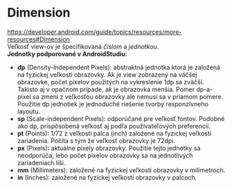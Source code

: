 # Dimension
https://developer.android.com/guide/topics/resources/more-resources#Dimension <br>
Veľkosť view-ov je špecifikovaná *číslom* a *jednotkou*. <br>
**Jednotky podporované v AndroidStudiu:**
- **dp** (Density-independent Pixels): abstraktná jednotka ktorá je založená na fyzickej veľkosti obrazovky.
Ak je view zobrazený na väčšej obrazovke, počet pixelov použitých na vykreslenie 1dp sa zväčší. 
Takisto aj v opačnom prípade, ak je obrazovka menšia. Pomer dp-a-pixel sa zmení z veľkosťou obrazovky ale
nemusí sa v priamom pomere. Použitie dp jednotiek je jednoduché riešenie tvorby responzívneho layoutu.
- **sp** (Scale-independent Pixels): odporúčané pre veľkosť fontov. Podobné ako dp, prispôsobená veľkosť 
aj podľa používateľových preferencií.
- **pt** (Points): 1/72 z veľkosti palca (inch) založené na fyzickej veľkosti zariadenia. Počíta s tým
že veľkosť obrazovky je 72dpi. 
- **px** (Pixels): aktuálne pixely obrazovky. Použitie tejto jednotky sa neodporúča, lebo počet pixelov
obrazovky sa na jednotlivých zariadeniach líši. 
- **mm** (Millimeters): založené na fyzickej veľkosti obrazovky v milimetroch. 
- **in** (Inches): založené na fyzickej veľkosti obrazovky v palcoch.

